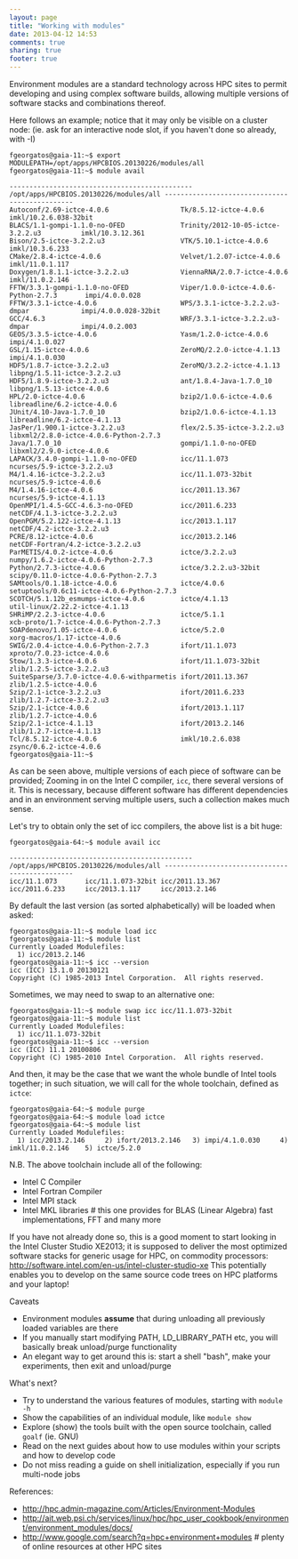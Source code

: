```yaml
---
layout: page
title: "Working with modules"
date: 2013-04-12 14:53
comments: true
sharing: true
footer: true
---
```

Environment modules are a standard technology across HPC sites
to permit developing and using complex software builds, 
allowing multiple versions of software stacks and combinations thereof.

Here follows an example; notice that it may only be visible on a cluster node:
(ie. ask for an interactive node slot, if you haven't done so already, with -I)

```
fgeorgatos@gaia-11:~$ export MODULEPATH=/opt/apps/HPCBIOS.20130226/modules/all
fgeorgatos@gaia-11:~$ module avail

---------------------------------------------- /opt/apps/HPCBIOS.20130226/modules/all -----------------------------------------------
Autoconf/2.69-ictce-4.0.6                  Tk/8.5.12-ictce-4.0.6                      imkl/10.2.6.038-32bit
BLACS/1.1-gompi-1.1.0-no-OFED              Trinity/2012-10-05-ictce-3.2.2.u3          imkl/10.3.12.361
Bison/2.5-ictce-3.2.2.u3                   VTK/5.10.1-ictce-4.0.6                     imkl/10.3.6.233
CMake/2.8.4-ictce-4.0.6                    Velvet/1.2.07-ictce-4.0.6                  imkl/11.0.1.117
Doxygen/1.8.1.1-ictce-3.2.2.u3             ViennaRNA/2.0.7-ictce-4.0.6                imkl/11.0.2.146
FFTW/3.3.1-gompi-1.1.0-no-OFED             Viper/1.0.0-ictce-4.0.6-Python-2.7.3       impi/4.0.0.028
FFTW/3.3.1-ictce-4.0.6                     WPS/3.3.1-ictce-3.2.2.u3-dmpar             impi/4.0.0.028-32bit
GCC/4.6.3                                  WRF/3.3.1-ictce-3.2.2.u3-dmpar             impi/4.0.2.003
GEOS/3.3.5-ictce-4.0.6                     Yasm/1.2.0-ictce-4.0.6                     impi/4.1.0.027
GSL/1.15-ictce-4.0.6                       ZeroMQ/2.2.0-ictce-4.1.13                  impi/4.1.0.030
HDF5/1.8.7-ictce-3.2.2.u3                  ZeroMQ/3.2.2-ictce-4.1.13                  libpng/1.5.11-ictce-3.2.2.u3
HDF5/1.8.9-ictce-3.2.2.u3                  ant/1.8.4-Java-1.7.0_10                    libpng/1.5.13-ictce-4.0.6
HPL/2.0-ictce-4.0.6                        bzip2/1.0.6-ictce-4.0.6                    libreadline/6.2-ictce-4.0.6
JUnit/4.10-Java-1.7.0_10                   bzip2/1.0.6-ictce-4.1.13                   libreadline/6.2-ictce-4.1.13
JasPer/1.900.1-ictce-3.2.2.u3              flex/2.5.35-ictce-3.2.2.u3                 libxml2/2.8.0-ictce-4.0.6-Python-2.7.3
Java/1.7.0_10                              gompi/1.1.0-no-OFED                        libxml2/2.9.0-ictce-4.0.6
LAPACK/3.4.0-gompi-1.1.0-no-OFED           icc/11.1.073                               ncurses/5.9-ictce-3.2.2.u3
M4/1.4.16-ictce-3.2.2.u3                   icc/11.1.073-32bit                         ncurses/5.9-ictce-4.0.6
M4/1.4.16-ictce-4.0.6                      icc/2011.13.367                            ncurses/5.9-ictce-4.1.13
OpenMPI/1.4.5-GCC-4.6.3-no-OFED            icc/2011.6.233                             netCDF/4.1.3-ictce-3.2.2.u3
OpenPGM/5.2.122-ictce-4.1.13               icc/2013.1.117                             netCDF/4.2-ictce-3.2.2.u3
PCRE/8.12-ictce-4.0.6                      icc/2013.2.146                             netCDF-Fortran/4.2-ictce-3.2.2.u3
ParMETIS/4.0.2-ictce-4.0.6                 ictce/3.2.2.u3                             numpy/1.6.2-ictce-4.0.6-Python-2.7.3
Python/2.7.3-ictce-4.0.6                   ictce/3.2.2.u3-32bit                       scipy/0.11.0-ictce-4.0.6-Python-2.7.3
SAMtools/0.1.18-ictce-4.0.6                ictce/4.0.6                                setuptools/0.6c11-ictce-4.0.6-Python-2.7.3
SCOTCH/5.1.12b_esmumps-ictce-4.0.6         ictce/4.1.13                               util-linux/2.22.2-ictce-4.1.13
SHRiMP/2.2.3-ictce-4.0.6                   ictce/5.1.1                                xcb-proto/1.7-ictce-4.0.6-Python-2.7.3
SOAPdenovo/1.05-ictce-4.0.6                ictce/5.2.0                                xorg-macros/1.17-ictce-4.0.6
SWIG/2.0.4-ictce-4.0.6-Python-2.7.3        ifort/11.1.073                             xproto/7.0.23-ictce-4.0.6
Stow/1.3.3-ictce-4.0.6                     ifort/11.1.073-32bit                       zlib/1.2.5-ictce-3.2.2.u3
SuiteSparse/3.7.0-ictce-4.0.6-withparmetis ifort/2011.13.367                          zlib/1.2.5-ictce-4.0.6
Szip/2.1-ictce-3.2.2.u3                    ifort/2011.6.233                           zlib/1.2.7-ictce-3.2.2.u3
Szip/2.1-ictce-4.0.6                       ifort/2013.1.117                           zlib/1.2.7-ictce-4.0.6
Szip/2.1-ictce-4.1.13                      ifort/2013.2.146                           zlib/1.2.7-ictce-4.1.13
Tcl/8.5.12-ictce-4.0.6                     imkl/10.2.6.038                            zsync/0.6.2-ictce-4.0.6
fgeorgatos@gaia-11:~$
```

As can be seen above, multiple versions of each piece of software can be provided;
Zooming in on the Intel C compiler, `icc`, there several versions of it.
This is necessary, because different software has different dependencies
and in an environment serving multiple users, such a collection makes much sense.

Let's try to obtain only the set of icc compilers, the above list is a bit huge:
```
fgeorgatos@gaia-64:~$ module avail icc

---------------------------------------------- /opt/apps/HPCBIOS.20130226/modules/all -----------------------------------------------
icc/11.1.073       icc/11.1.073-32bit icc/2011.13.367    icc/2011.6.233     icc/2013.1.117     icc/2013.2.146
```

By default the last version (as sorted alphabetically) will be loaded when asked:
```
fgeorgatos@gaia-11:~$ module load icc
fgeorgatos@gaia-11:~$ module list
Currently Loaded Modulefiles:
  1) icc/2013.2.146
fgeorgatos@gaia-11:~$ icc --version
icc (ICC) 13.1.0 20130121
Copyright (C) 1985-2013 Intel Corporation.  All rights reserved.
```

Sometimes, we may need to swap to an alternative one:

```
fgeorgatos@gaia-11:~$ module swap icc icc/11.1.073-32bit
fgeorgatos@gaia-11:~$ module list
Currently Loaded Modulefiles:
  1) icc/11.1.073-32bit
fgeorgatos@gaia-11:~$ icc --version
icc (ICC) 11.1 20100806
Copyright (C) 1985-2010 Intel Corporation.  All rights reserved.
```

And then, it may be the case that we want the whole bundle of Intel tools together;
in such situation, we will call for the whole toolchain, defined as `ictce`:
```
fgeorgatos@gaia-64:~$ module purge
fgeorgatos@gaia-64:~$ module load ictce
fgeorgatos@gaia-64:~$ module list
Currently Loaded Modulefiles:
  1) icc/2013.2.146     2) ifort/2013.2.146   3) impi/4.1.0.030     4) imkl/11.0.2.146    5) ictce/5.2.0
```

N.B. The above toolchain include all of the following:
* Intel C Compiler
* Intel Fortran Compiler
* Intel MPI stack
* Intel MKL libraries # this one provides for BLAS (Linear Algebra) fast implementations, FFT and many more

If you have not already done so, this is a good moment to start looking
in the Intel Cluster Studio XE2013; it is supposed to deliver the most optimized
software stacks for generic usage for HPC, on commodity processors:
http://software.intel.com/en-us/intel-cluster-studio-xe
This potentially enables you to develop on the same source code trees on HPC platforms and your laptop!

Caveats
* Environment modules **assume** that during unloading all previously loaded variables are there
* If you manually start modifying PATH, LD_LIBRARY_PATH etc, you will basically break unload/purge functionality
* An elegant way to get around this is: start a shell "bash", make your experiments, then exit and unload/purge

What's next?
* Try to understand the various features of modules, starting with `module -h`
* Show the capabilities of an individual module, like `module show` 
* Explore (show) the tools built with the open source toolchain, called `goalf` (ie. GNU)
* Read on the next guides about how to use modules within your scripts and how to develop code
* Do not miss reading a guide on shell initialization, especially if you run multi-node jobs

References:
* http://hpc.admin-magazine.com/Articles/Environment-Modules
* http://ait.web.psi.ch/services/linux/hpc/hpc_user_cookbook/environment/environment_modules/docs/
* http://www.google.com/search?q=hpc+environment+modules # plenty of online resources at other HPC sites
